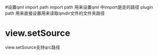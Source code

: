 #设置qml import path
import path 用来设置qml 中import是走的路径
plugin path 用来直接设置用来读取qmdir文件的文件夹路径

# view.setSource
view.setSource支持qrc路径




